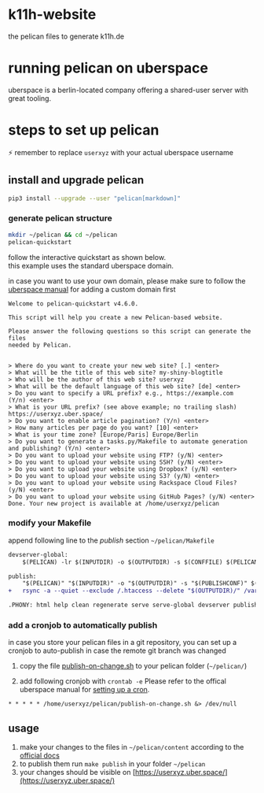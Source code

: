 # k11h-website
the pelican files to generate k11h.de 

# running pelican on uberspace

uberspace is a berlin-located company offering a shared-user server with great tooling.

# steps to set up pelican

:zap: remember to replace `userxyz` with your actual uberspace username

## install and upgrade pelican 
```bash
pip3 install --upgrade --user "pelican[markdown]"
```

### generate pelican structure
```bash
mkdir ~/pelican && cd ~/pelican
pelican-quickstart
```

follow the interactive quickstart as shown below.  
this example uses the standard uberspace domain.     

in case you want to use your own domain, please make sure to follow the [uberspace manual](https://manual.uberspace.de/web-domains/) for adding a custom domain first     

```
Welcome to pelican-quickstart v4.6.0.

This script will help you create a new Pelican-based website.

Please answer the following questions so this script can generate the files
needed by Pelican.


> Where do you want to create your new web site? [.] <enter>
> What will be the title of this web site? my-shiny-blogtitle
> Who will be the author of this web site? userxyz
> What will be the default language of this web site? [de] <enter>
> Do you want to specify a URL prefix? e.g., https://example.com   (Y/n) <enter>
> What is your URL prefix? (see above example; no trailing slash) https://userxyz.uber.space/ 
> Do you want to enable article pagination? (Y/n) <enter>
> How many articles per page do you want? [10] <enter>
> What is your time zone? [Europe/Paris] Europe/Berlin
> Do you want to generate a tasks.py/Makefile to automate generation and publishing? (Y/n) <enter>
> Do you want to upload your website using FTP? (y/N) <enter>
> Do you want to upload your website using SSH? (y/N) <enter>
> Do you want to upload your website using Dropbox? (y/N) <enter>
> Do you want to upload your website using S3? (y/N) <enter>
> Do you want to upload your website using Rackspace Cloud Files? (y/N) <enter>
> Do you want to upload your website using GitHub Pages? (y/N) <enter>
Done. Your new project is available at /home/userxyz/pelican
```

### modify your Makefile

append following line to the *publish* section `~/pelican/Makefile`

```diff
devserver-global:
	$(PELICAN) -lr $(INPUTDIR) -o $(OUTPUTDIR) -s $(CONFFILE) $(PELICANOPTS) -b 0.0.0.0

publish:
	"$(PELICAN)" "$(INPUTDIR)" -o "$(OUTPUTDIR)" -s "$(PUBLISHCONF)" $(PELICANOPTS)
+	rsync -a --quiet --exclude /.htaccess --delete "$(OUTPUTDIR)/" /var/www/virtual/userxyz/html 

.PHONY: html help clean regenerate serve serve-global devserver publish 
```

### add a cronjob to automatically publish

in case you store your pelican files in a git repository, you can set up a cronjob to auto-publish in case the remote git branch was changed    
    
1. copy the file [publish-on-change.sh](publish-on-change.sh) to your pelican folder (`~/pelican/`)

2. add following cronjob with `crontab -e`
Please refer to the offical uberspace manual for [setting up a cron](https://manual.uberspace.de/daemons-cron/).

```
* * * * * /home/userxyz/pelican/publish-on-change.sh &> /dev/null
```

## usage

1. make your changes to the files in `~/pelican/content` according to the [official docs](https://docs.getpelican.com/en/latest/content.html)
2. to publish them run `make publish` in your folder `~/pelican`
3. your changes should be visible on [https://userxyz.uber.space/](https://userxyz.uber.space/)